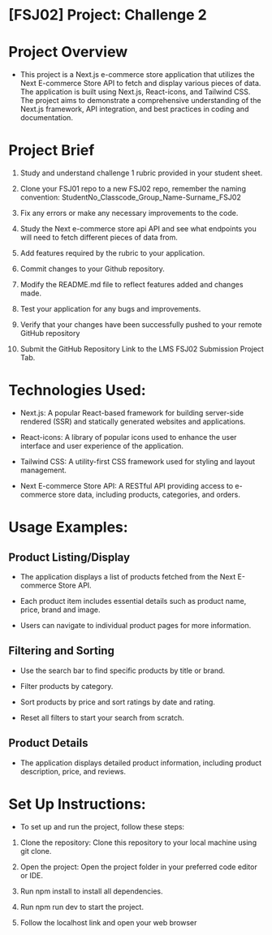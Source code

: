 # [FSJ02] Project: Challenge 2

# Project Overview

- This project is a Next.js e-commerce store application that utilizes the Next E-commerce Store API to fetch and display various pieces of data. The application is built using Next.js, React-icons, and Tailwind CSS. The project aims to demonstrate a comprehensive understanding of the Next.js framework, API integration, and best practices in coding and documentation.


# Project Brief 

1. Study and understand challenge 1 rubric provided in your student sheet.

2. Clone your FSJ01 repo to a new FSJ02 repo, remember the naming convention: StudentNo_Classcode_Group_Name-Surname_FSJ02

3. Fix any errors or make any necessary improvements to the code.

4. Study the Next e-commerce store api  API and see what endpoints you will need to fetch different pieces of data from.

5. Add features required by the rubric to your application.

6. Commit changes to your Github repository.

7. Modify the README.md file to reflect features added and changes made.

8. Test your application for any bugs and improvements.

9. Verify that your changes have been successfully pushed to your remote GitHub repository

10. Submit the GitHub Repository Link to the LMS FSJ02 Submission Project Tab.


# Technologies Used: 

- Next.js: A popular React-based framework for building server-side rendered (SSR) and statically generated websites and applications.

- React-icons: A library of popular icons used to enhance the user interface and user experience of the application.

- Tailwind CSS: A utility-first CSS framework used for styling and layout management.

- Next E-commerce Store API: A RESTful API providing access to e-commerce store data, including products, categories, and orders.


# Usage Examples:

## Product Listing/Display
- The application displays a list of products fetched from the Next E-commerce Store API.

- Each product item includes essential details such as product name, price, brand and image.

- Users can navigate to individual product pages for more information.

## Filtering and Sorting
- Use the search bar to find specific products by title or brand.

- Filter products by category.

- Sort products by price and sort ratings by date and rating. 

- Reset all filters to start your search from scratch.

## Product Details
- The application displays detailed product information, including product description, price, and reviews.


# Set Up Instructions: 

- To set up and run the project, follow these steps:

1. Clone the repository: Clone this repository to your local machine using git clone.

2. Open the project: Open the project folder in your preferred code editor or IDE.

3. Run npm install to install all dependencies.

4. Run npm run dev to start the project.

5. Follow the localhost link and open your web browser